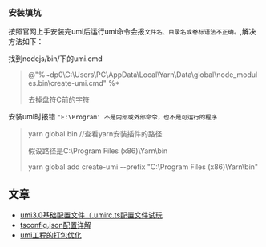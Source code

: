 ### 安装填坑

按照官网上手安装完umi后运行umi命令会报`文件名、目录名或卷标语法不正确。`,解决方法如下：

找到nodejs/bin/下的umi.cmd

> @"%~dp0\C:\Users\PC\AppData\Local\Yarn\Data\global\node_modules\.bin\create-umi.cmd"   %*
>
> 去掉盘符C前的字符



 安装umi时报错 `'E:\Program' 不是内部或外部命令，也不是可运行的程序` 

> yarn global bin  //查看yarn安装插件的路径
>
> 假设路径是C:\Program Files (x86)\Yarn\bin
>
> yarn global add create-umi --prefix "C:\Program Files (x86)\Yarn\bin"

## 文章

- [umi3.0基础配置文件（.umirc.ts配置文件试玩](https://www.cnblogs.com/lhl66/p/12972445.html)
- [tsconfig.json配置详解](https://segmentfault.com/a/1190000021749847)
- [umi工程的打包优化](https://developer.aliyun.com/article/1050878)



